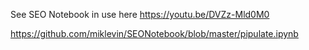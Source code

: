 See SEO Notebook in use here <a href="https://youtu.be/DVZz-Mld0M0">https://youtu.be/DVZz-Mld0M0</a>

https://github.com/miklevin/SEONotebook/blob/master/pipulate.ipynb

